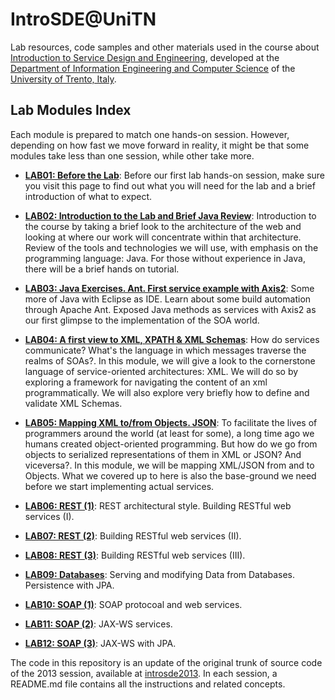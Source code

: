 IntroSDE@UniTN
============

Lab resources, code samples and other materials used in the course about [Introduction to Service Design and Engineering][1], developed at the [Department of Information Engineering and Computer Science][2] of the [University of Trento, Italy][3]. 

## Lab Modules Index

Each module is prepared to match one hands-on session. However, depending on how fast we move forward in reality, it might be that some modules take less than one session, while other take more. 

* **[LAB01: Before the Lab][4]**: Before our first lab hands-on session, make sure you visit this page to find out what you will need for the lab and a brief introduction of what to expect. 

* **[LAB02: Introduction to the Lab and Brief Java Review][5]**: Introduction to the course by taking a brief look to the architecture of the web and looking at where our work will concentrate within that architecture. Review of the tools and technologies we will use, with emphasis on the programming language: Java. For those without experience in Java, there will be a brief hands on tutorial. 

* **[LAB03: Java Exercises. Ant. First service example with Axis2][6]**: Some more of Java with Eclipse as IDE. Learn about some build automation through Apache Ant. Exposed Java methods as services with Axis2 as our first glimpse to the implementation of the SOA world. 

* **[LAB04: A first view to XML, XPATH & XML Schemas][7]**: How do services communicate? What's the language in which messages traverse the realms of SOAs?. In this module, we will give a look to the cornerstone language of service-oriented architectures: XML. We will do so by exploring a framework for navigating the content of an xml programmatically.  We will also explore very briefly how to define and validate XML Schemas. 

* **[LAB05: Mapping XML to/from Objects. JSON][8]**: To facilitate the lives of programmers around the world (at least for some), a long time ago we humans created object-oriented programming. But how do we go from objects to serialized representations of them in XML or JSON? And viceversa?. In this module, we will be mapping XML/JSON from and to Objects. What we covered up to here is also the base-ground we need before we start implementing actual services.   

* **[LAB06: REST (1)][9]**: REST architectural style. Building RESTful web services (I). 

* **[LAB07: REST (2)][10]**: Building RESTful web services (II). 

* **[LAB08: REST (3)][11]**: Building RESTful web services (III). 

* **[LAB09: Databases][12]**: Serving and modifying Data from Databases. Persistence with JPA. 

* **[LAB10: SOAP (1)][13]**: SOAP protocoal and web services. 

* **[LAB11: SOAP (2)][14]**: JAX-WS services. 

* **[LAB12: SOAP (3)][15]**: JAX-WS with JPA. 


The code in this repository is an update of the original trunk of source code of the 2013 session, available at [introsde2013][16]. In each session, a README.md file contains all the instructions and related concepts.  



[1]: https://sites.google.com/site/introsdeunitn/
[2]: http://www.disi.unitn.it/
[3]: http://www.unitn.it/
[4]: https://github.com/cdparra/introsde/tree/master/lab01
[5]: https://github.com/cdparra/introsde/tree/master/lab02 
[6]: https://github.com/cdparra/introsde/tree/master/lab03
[7]: https://github.com/cdparra/introsde/tree/master/lab04
[8]: https://github.com/cdparra/introsde/tree/master/lab05
[9]: https://github.com/cdparra/introsde/tree/master/lab06
[10]: https://github.com/cdparra/introsde/tree/master/lab07
[11]: https://github.com/cdparra/introsde/tree/master/lab08
[12]: https://github.com/cdparra/introsde/tree/master/lab09
[13]: https://github.com/cdparra/introsde/tree/master/lab10
[14]: https://github.com/cdparra/introsde/tree/master/lab11
[15]: https://github.com/cdparra/introsde/tree/master/lab12
[16]: https://github.com/cdparra/introsde2013
